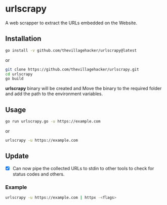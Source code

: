 # urlscrapy
A web scrapper to extract the URLs embedded on the Website.

## Installation

```sh
go install -v github.com/thevillagehacker/urlscrapy@latest
```

or
              
```sh
git clone https://github.com/thevillagehacker/urlscrapy.git
cd urlscrapy
go build
```
**urlscrapy** binary will be created and Move the binary to the required folder and add the path to the environment variables.

## Usage
```sh
go run urlscrapy.go -u https://example.com
```

or

```sh
urlscrapy -u https://example.com
```

## Update
- [x] Can now pipe the collected URLs to stdin to other tools to check for status codes and others.

### Example
```sh
urlscrapy -u https://example.com | httpx -<flags>
```
